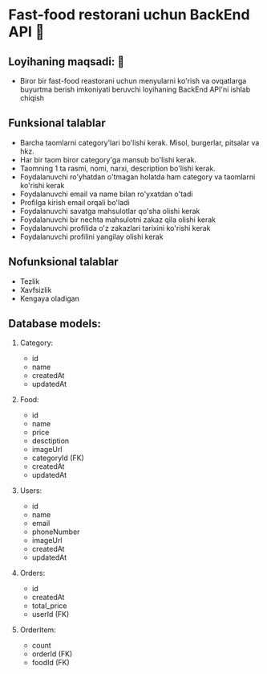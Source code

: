 # Fast-food restorani uchun BackEnd API 🍔

## Loyihaning maqsadi: 🥗

- Biror bir fast-food reastorani uchun menyularni ko'rish va ovqatlarga buyurtma berish imkoniyati beruvchi loyihaning BackEnd API'ni ishlab chiqish

## Funksional talablar

- Barcha taomlarni category'lari bo'lishi kerak. Misol, burgerlar, pitsalar va hkz.
- Har bir taom biror category'ga mansub bo'lishi kerak.
- Taomning 1 ta rasmi, nomi, narxi, description bo'lishi kerak.
- Foydalanuvchi ro'yhatdan o'tmagan holatda ham category va taomlarni ko'rishi kerak
- Foydalanuvchi email va name bilan ro'yxatdan o'tadi
- Profilga kirish email orqali bo'ladi
- Foydalanuvchi savatga mahsulotlar qo'sha olishi kerak
- Foydalanuvchi bir nechta mahsulotni zakaz qila olishi kerak
- Foydalanuvchi profilida o'z zakazlari tarixini ko'rishi kerak
- Foydalanuvchi profilini yangilay olishi kerak

## Nofunksional talablar

- Tezlik
- Xavfsizlik
- Kengaya oladigan

## Database models:

1. Category:

   - id
   - name
   - createdAt
   - updatedAt

2. Food:

   - id
   - name
   - price
   - desctiption
   - imageUrl
   - categoryId (FK)
   - createdAt
   - updatedAt

3. Users:

   - id
   - name
   - email
   - phoneNumber
   - imageUrl
   - createdAt
   - updatedAt

4. Orders:

   - id
   - createdAt
   - total_price
   - userId (FK)

5. OrderItem:
   - count
   - orderId (FK)
   - foodId (FK)
